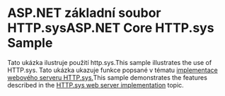 # <a name="aspnet-core-httpsys-sample"></a><span data-ttu-id="42b53-101">ASP.NET základní soubor HTTP.sys</span><span class="sxs-lookup"><span data-stu-id="42b53-101">ASP.NET Core HTTP.sys Sample</span></span>

<span data-ttu-id="42b53-102">Tato ukázka ilustruje použití http.sys.</span><span class="sxs-lookup"><span data-stu-id="42b53-102">This sample illustrates the use of HTTP.sys.</span></span> <span data-ttu-id="42b53-103">Tato ukázka ukazuje funkce popsané v tématu [implementace webového serveru HTTP.sys.](https://docs.microsoft.com/aspnet/core/fundamentals/servers/httpsys)</span><span class="sxs-lookup"><span data-stu-id="42b53-103">This sample demonstrates the features described in the [HTTP.sys web server implementation](https://docs.microsoft.com/aspnet/core/fundamentals/servers/httpsys) topic.</span></span>
